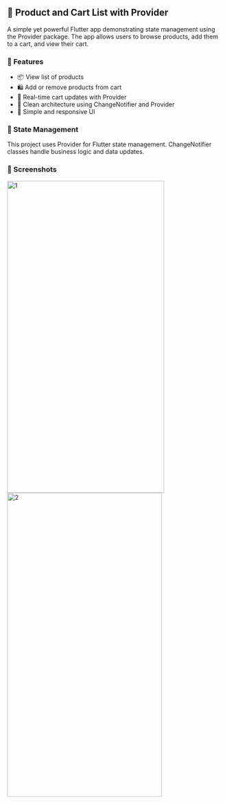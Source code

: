 ## 🛒 Product and Cart List with Provider
A simple yet powerful Flutter app demonstrating state management using the Provider package.
The app allows users to browse products, add them to a cart, and view their cart.

### 🚀 Features
- 📦 View list of products
- 🛍️ Add or remove products from cart
- 🔄 Real-time cart updates with Provider
- 🧩 Clean architecture using ChangeNotifier and Provider
- 🎨 Simple and responsive UI

 ### 🧠 State Management
 This project uses Provider for Flutter state management.
 ChangeNotifier classes handle business logic and data updates.

 ### 📸 Screenshots
 <img width="366" height="727" alt="1" src="https://github.com/user-attachments/assets/bcea5399-60f8-4a5c-9d82-697bd87758a1" />  
 <img width="361" height="708" alt="2" src="https://github.com/user-attachments/assets/d63fc7f5-bcfd-4478-b813-fa3a88e445f6" />

	

